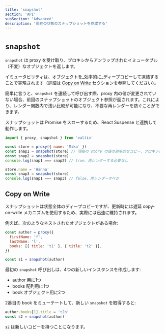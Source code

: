 ```yaml
---
title: 'snapshot'
section: 'API'
subSection: 'Advanced'
description: '現在の状態のスナップショットを作成する'
---
```


# `snapshot`

`snapshot` は proxy を受け取り、プロキシからアンラップされたイミュータブル（不変）なオブジェクトを返します。

イミュータビリティは、オブジェクトを_効率的に_ディープコピーして凍結することで実現されます（詳細は [Copy on Write](#copy-on-write) セクションを参照してください）。

簡単に言うと、`snapshot` を連続して呼び出す際、proxy 内の値が変更されていない場合、前回のスナップショットのオブジェクト参照が返されます。これにより、レンダー関数内で浅い比較が可能になり、不要な再レンダーを防ぐことができます。

スナップショットは Promise をスローするため、React Suspense と連携して動作します。

```js
import { proxy, snapshot } from 'valtio'

const store = proxy({ name: 'Mika' })
const snap1 = snapshot(store) // 現在の store の値の効率的なコピー、プロキシ化されていない
const snap2 = snapshot(store)
console.log(snap1 === snap2) // true、再レンダーする必要なし

store.name = 'Hanna'
const snap3 = snapshot(store)
console.log(snap1 === snap3) // false、再レンダーすべき
```

## Copy on Write

スナップショットは状態全体のディープコピーですが、更新時には遅延 copy-on-write メカニズムを使用するため、実際には迅速に維持されます。

例えば、次のようなネストされたオブジェクトがある場合:

```js
const author = proxy({
  firstName: 'f',
  lastName: 'l',
  books: [{ title: 't1' }, { title: 't2' }],
})

const s1 = snapshot(author)
```

最初の `snapshot` 呼び出しは、4つの新しいインスタンスを作成します:

- author 用に1つ
- books 配列用に1つ
- book オブジェクト用に2つ

2番目の book をミューテートして、新しい `snapshot` を取得すると:

```js
author.books[1].title = 't2b'
const s2 = snapshot(author)
```

`s2` は新しいコピーを持つことになります。
